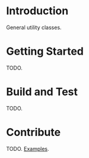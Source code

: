 # Introduction
General utility classes.

# Getting Started
TODO.

# Build and Test
TODO.

# Contribute
TODO. 
[Examples](https://www.visualstudio.com/en-us/docs/git/create-a-readme).
